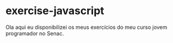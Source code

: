 # exercise-javascript
Ola aqui eu disponibilizei os meus exercícios do meu curso jovem programador no Senac.
